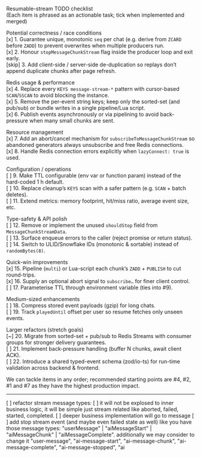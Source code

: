 Resumable-stream TODO checklist  
(Each item is phrased as an actionable task; tick when implemented and merged)

Potential correctness / race conditions  
[x] 1. Guarantee unique, monotonic `seq` per chat (e.g. derive from `ZCARD` before `ZADD`) to prevent overwrites when multiple producers run.  
[x] 2. Honour `stopMessageChunkStream` flag inside the producer loop and exit early.  
[skip] 3. Add client-side / server-side de-duplication so replays don’t append duplicate chunks after page refresh.

Redis usage & performance  
[x] 4. Replace every `KEYS message-stream-*` pattern with cursor-based `SCAN`/`SSCAN` to avoid blocking the instance.  
[x] 5. Remove the per-event string keys; keep only the sorted-set (and pub/sub) or bundle writes in a single pipeline/Lua script.  
[x] 6. Publish events asynchronously or via pipelining to avoid back-pressure when many small chunks are sent.

Resource management  
[x] 7. Add an abort/cancel mechanism for `subscribeToMessageChunkStream` so abandoned generators always unsubscribe and free Redis connections.  
[x] 8. Handle Redis connection errors explicitly when `lazyConnect: true` is used.

Configuration / operations  
[ ] 9. Make TTL configurable (env var or function param) instead of the hard-coded 1 h default.  
[ ] 10. Replace cleanup’s `KEYS` scan with a safer pattern (e.g. `SCAN` + batch deletes).  
[ ] 11. Extend metrics: memory footprint, hit/miss ratio, average event size, etc.

Type-safety & API polish  
[ ] 12. Remove or implement the unused `shouldStop` field from `MessageChunkStreamData`.  
[ ] 13. Surface enqueue errors to the caller (reject promise or return status).  
[ ] 14. Switch to ULID/Snowflake IDs (monotonic & sortable) instead of `randomBytes(8)`.

Quick-win improvements  
[x] 15. Pipeline (`multi`) or Lua-script each chunk’s `ZADD` + `PUBLISH` to cut round-trips.  
[x] 16. Supply an optional abort signal to `subscribe…` for finer client control.  
[ ] 17. Parameterise TTL through environment variable (ties into #9).

Medium-sized enhancements  
[ ] 18. Compress stored event payloads (gzip) for long chats.  
[ ] 19. Track `playedUntil` offset per user so resume fetches only unseen events.

Larger refactors (stretch goals)  
[~] 20. Migrate from sorted-set + pub/sub to Redis Streams with consumer groups for stronger delivery guarantees.  
[ ] 21. Implement back-pressure handling (buffer N chunks, await client ACK).  
[ ] 22. Introduce a shared typed-event schema (zod/io-ts) for run-time validation across backend & frontend.

We can tackle items in any order; recommended starting points are #4, #2, #1 and
#7 as they have the highest production impact.

-----
[ ] refactor stream message types:
    [ ] it will not be explosed to inner business logic, it will be simple just stream related like aborted, failed, started, completed.
    [ ] deeper business implementation will go to message
    [ ] add stop stream event (and maybe even failed state as well) like you have those message types: "userMessage" | "aiMessageStart" | "aiMessageChunk" | "aiMessageComplete". additionally we may consider to change it "user-message", "ai-message-start", "ai-message-chunk", "ai-message-complete", "ai-message-stopped", "ai
